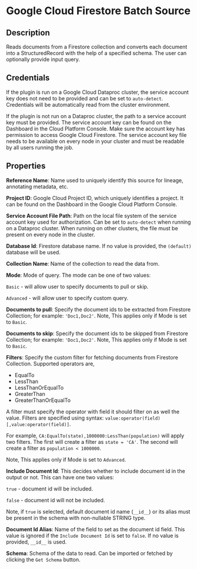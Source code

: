 # Google Cloud Firestore Batch Source

Description
-----------
Reads documents from a Firestore collection and converts each document into a StructuredRecord with the help
of a specified schema. The user can optionally provide input query.

Credentials
-----------
If the plugin is run on a Google Cloud Dataproc cluster, the service account key does not need to be
provided and can be set to `auto-detect`. Credentials will be automatically read from the cluster environment.

If the plugin is not run on a Dataproc cluster, the path to a service account key must be provided.
The service account key can be found on the Dashboard in the Cloud Platform Console.
Make sure the account key has permission to access Google Cloud Firestore.
The service account key file needs to be available on every node in your cluster and
must be readable by all users running the job.

Properties
-------------
**Reference Name**: Name used to uniquely identify this source for lineage, annotating metadata, etc.

**Project ID**: Google Cloud Project ID, which uniquely identifies a project.
It can be found on the Dashboard in the Google Cloud Platform Console.

**Service Account File Path**: Path on the local file system of the service account key used for
authorization. Can be set to `auto-detect` when running on a Dataproc cluster.
When running on other clusters, the file must be present on every node in the cluster.

**Database Id**: Firestore database name. If no value is provided, the `(default)` database will be used.

**Collection Name**: Name of the collection to read the data from.

**Mode**: Mode of query. The mode can be one of two values: 

`Basic` - will allow user to specify documents to pull or skip.  

`Advanced` - will allow user to specify custom query.

**Documents to pull**: Specify the document ids to be extracted from Firestore Collection; for example: `'Doc1,Doc2'`. 
Note, This applies only if Mode is set to `Basic`.  

**Documents to skip**: Specify the document ids to be skipped from Firestore Collection; for example: `'Doc1,Doc2'`. 
Note, This applies only if Mode is set to `Basic`.  

**Filters**: Specify the custom filter for fetching documents from Firestore Collection. Supported operators are, 
* EqualTo
* LessThan
* LessThanOrEqualTo
* GreaterThan
* GreaterThanOrEqualTo

A filter must specify the operator with field it should filter on as well the value.
Filters are specified using syntax: `value:operator(field)[,value:operator(field)]`.

For example, `CA:EqualTo(state),1000000:LessThan(population)` will apply two filters.
The first will create a filter as `state = 'CA'`.
The second will create a filter as `population < 1000000`.
  
Note, This applies only if Mode is set to `Advanced`.  

**Include Document Id**: This decides whether to include document id in the output or not. This can have one two values:

`true` - document id will be included.

`false` - document id will not be included.

Note, if `true` is selected, default document id name (`__id__`) or its alias must be present 
in the schema with non-nullable STRING type. 

**Document Id Alias**: Name of the field to set as the document id field. This value is ignored if the `Include Document Id` is set to `false`. 
If no value is provided, `__id__` is used.

**Schema**: Schema of the data to read. Can be imported or fetched by clicking the `Get Schema` button.

